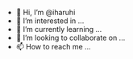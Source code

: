 - 👋 Hi, I’m @iharuhi
- 👀 I’m interested in ...
- 🌱 I’m currently learning ...
- 💞️ I’m looking to collaborate on ...
- 📫 How to reach me ...

<!---
iharuhi/iharuhi is a ✨ special ✨ repository because its `README.md` (this file) appears on your GitHub profile.
You can click the Preview link to take a look at your changes.
--->
